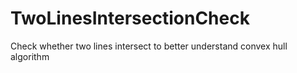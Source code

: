 # TwoLinesIntersectionCheck
Check whether two lines intersect to better understand convex hull algorithm
